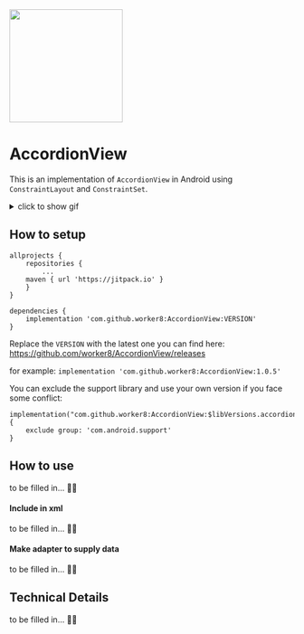 <img src="https://user-images.githubusercontent.com/1988156/44387037-52893500-a55f-11e8-999b-13533fc29b11.png" width="200px" />

# AccordionView

This is an implementation of `AccordionView` in Android using `ConstraintLayout` and `ConstraintSet`.

<details>
<summary>
click to show gif
</summary>

![](https://user-images.githubusercontent.com/1988156/44016013-347c01e8-9f0e-11e8-9c43-dda199f57dc8.gif)
</details>



## How to setup

```
allprojects {
    repositories {
        ...
	maven { url 'https://jitpack.io' }
    }
}
```

```
dependencies {
    implementation 'com.github.worker8:AccordionView:VERSION'
}
```
Replace the `VERSION` with the latest one you can find here: https://github.com/worker8/AccordionView/releases

for example: `implementation 'com.github.worker8:AccordionView:1.0.5'`

You can exclude the support library and use your own version if you face some conflict:
```
implementation("com.github.worker8:AccordionView:$libVersions.accordionView") {
    exclude group: 'com.android.support'
}
```

## How to use
to be filled in... 🚧👷 

#### Include in xml
to be filled in... 🚧👷 

#### Make adapter to supply data
to be filled in... 🚧👷 

## Technical Details
to be filled in... 🚧👷 
